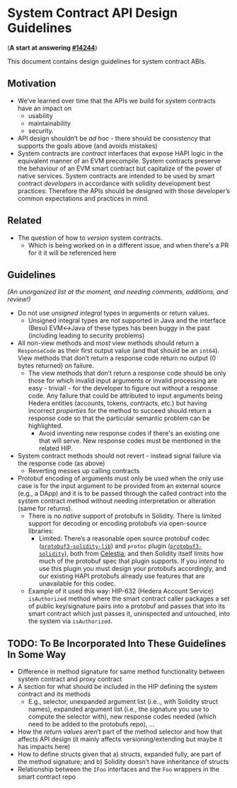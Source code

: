 # System Contract API Design Guidelines

(**A start at answering [#14244](https://github.com/hashgraph/hedera-services/issues/14244)**)

This document contains design guidelines for system contract ABIs.

## Motivation

- We’ve learned over time that the APIs we build for system contracts have an impact on
    - usability
    - maintainability
    - security.
- API design shouldn’t be *ad hoc* - there should be consistency that supports the goals above
  (and avoids mistakes)
- System contracts are *contract* interfaces that  expose HAPI logic in the equivalent manner of an EVM precompile. System contracts preserve the behaviour of an EVM smart contract but capitalize of the power of native services. System contracts are intended to be used by smart contract *developers* in accordance with solidity development best practices: Therefore 
  the APIs should be designed with those developer’s common expectations and practices in mind.

## Related

- The question of how to _version_ system contracts.
  - Which is being worked on in a different issue, and when there's a PR for it it will be referenced here

## Guidelines

*(An unorganized list at the moment, and needing comments, additions, and review!)*

- Do not use *unsigned integral* types in arguments or return values.
    - Unsigned integral types are not supported in Java and the interface (Besu) EVM↔Java of these types
      has been buggy in the past (including leading to security problems)
- All non-view methods and *most* view methods should return a `ResponseCode` as their first output 
  value (and that should be an `int64`).  View methods that don’t return a response code return no 
  output (0 bytes returned) on failure.
    - The view methods that don’t return a response code should be only those for which invalid 
      input arguments or invalid processing are easy - trivial! - for the developer to figure out 
      *without* a response code.  Any failure that could be attributed to input arguments being 
      Hedera entities (accounts, tokens, contracts, etc.) but having incorrect *properties* for the
      method to succeed should return a response code so that the particular semantic problem can be
      highlighted.
      - Avoid inventing new response codes if there's an existing one that will serve. New response
        codes must be mentioned in the related HIP.
- System contract methods should not revert - instead signal failure via the response code (as above)
    - Reverting messes up calling contracts
- Protobuf encoding of arguments must only be used when the only use case is for the input argument 
  to be provided from an external source (e.g., a DApp) and it is to be passed through the called 
  contract into the system contract method without needing interpretation or alteration (same for 
  returns).
    - There is no *native* support of protobufs in Solidity.  There is limited support for decoding
      or encoding protobufs via open-source libraries:
        - Limited: There’s a reasonable open source protobuf codec ([`protobuf3-solidity-lib`](https://github.com/celestiaorg/protobuf3-solidity-lib)) 
          and `protoc` plugin ([`protobuf3-solidity`](https://github.com/celestiaorg/protobuf3-solidity)), 
          both from [Celestia](https://celestia.org); and then Solidity itself limits how much of the 
          protobuf spec that plugin supports. If you *intend* to use this plugin you must design
          your protobufs accordingly, and our existing HAPI protobufs already use features that are 
          unavailable for this codec.
    - Example of it used this way: HIP-632 (Hedera Account Service) `isAuthorized` method where the
      smart contract caller packages a set of public key/signature pairs into a protobuf and passes
      that into its smart contract which just passes it, uninspected and untouched, into the system
      via `isAuthorized`.

## **TODO:** To Be Incorporated Into These Guidelines In Some Way

- Difference in method signature for same method functionality between system contract and proxy 
  contract
- A section for what should be included in the HIP defining the system contract and its methods
    - E.g., selector, unexpanded argument list (i.e.., with Solidity struct names), expanded 
      argument list (i.e., the signature you use to compute the selector with), new response codes
      needed (which need to be added to the protobufs repo), …
- How the *return values* aren’t part of the method selector and how that affects API design (it 
  mainly affects versioning/extending but maybe it has impacts here)
- How to define structs given that a) structs, expanded fully, are part of the method signature; 
  and b) Solidity doesn’t have inheritance of structs
- Relationship between the `IFoo` interfaces and the `Foo` wrappers in the smart contract repo
